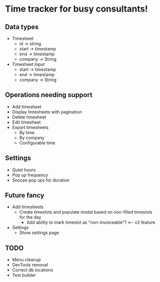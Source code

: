 # Time tracker for busy consultants!

## Data types
- Timesheet
  - id -> string
  - start -> timestamp
  - end -> timestamp
  - company -> String
- Timesheet Input
  - start -> timestamp
  - end -> timestamp
  - company -> String

## Operations needing support
- Add timesheet
- Display timesheets with pagination
- Delete timesheet
- Edit timesheet
- Export timesheets
  - By time
  - By company
  - Configurable time

## Settings
- Quiet hours
- Pop up frequency
- Snooze pop ups for duration


## Future fancy
- Add timesheets
  - Create timeslots and populate modal based on non-filled timeslots for the day
    - Add ability to mark timeslot as "non-invoiceable"? <-- v2 feature
- Settings
  - Show settings page

## TODO
- Menu cleanup
- DevTools removal
- Correct db locations
- Test builder
